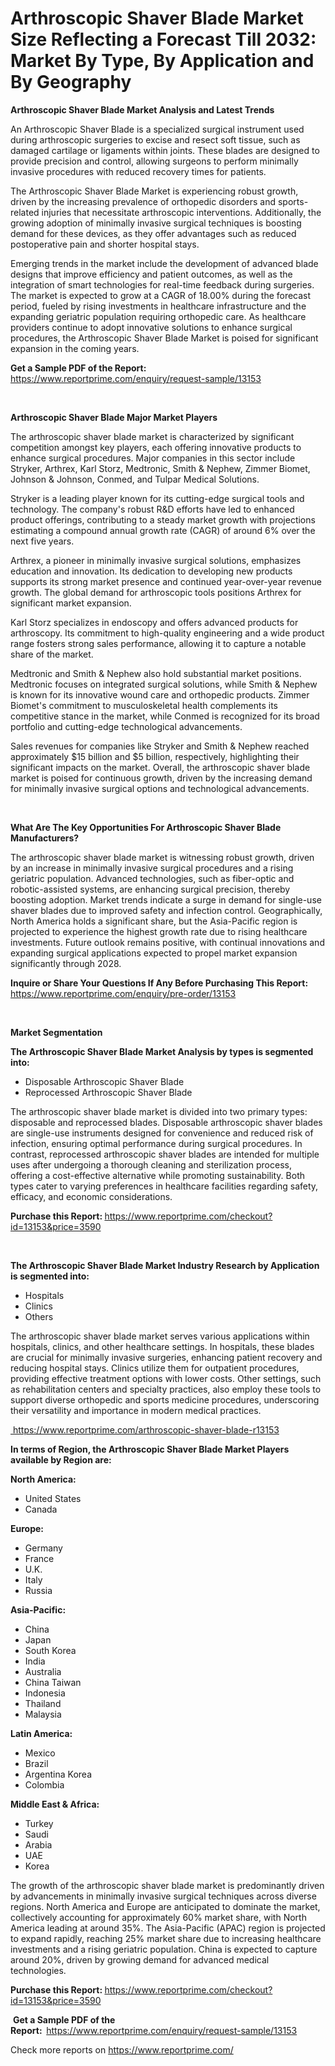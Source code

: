 <p><h1>Arthroscopic Shaver Blade Market Size Reflecting a Forecast Till 2032: Market By Type, By Application and By Geography</h1></p><p><strong>Arthroscopic Shaver Blade Market Analysis and Latest Trends</strong></p>
<p><p>An Arthroscopic Shaver Blade is a specialized surgical instrument used during arthroscopic surgeries to excise and resect soft tissue, such as damaged cartilage or ligaments within joints. These blades are designed to provide precision and control, allowing surgeons to perform minimally invasive procedures with reduced recovery times for patients.</p><p>The Arthroscopic Shaver Blade Market is experiencing robust growth, driven by the increasing prevalence of orthopedic disorders and sports-related injuries that necessitate arthroscopic interventions. Additionally, the growing adoption of minimally invasive surgical techniques is boosting demand for these devices, as they offer advantages such as reduced postoperative pain and shorter hospital stays.</p><p>Emerging trends in the market include the development of advanced blade designs that improve efficiency and patient outcomes, as well as the integration of smart technologies for real-time feedback during surgeries. The market is expected to grow at a CAGR of 18.00% during the forecast period, fueled by rising investments in healthcare infrastructure and the expanding geriatric population requiring orthopedic care. As healthcare providers continue to adopt innovative solutions to enhance surgical procedures, the Arthroscopic Shaver Blade Market is poised for significant expansion in the coming years.</p></p>
<p><strong>Get a Sample PDF of the Report:&nbsp;</strong> <a href="https://www.reportprime.com/enquiry/request-sample/13153?utm_campaign=2294&utm_medium=2&utm_source=Github&utm_content=ia&utm_term=19032025&utm_id=arthroscopic-shaver-blade">https://www.reportprime.com/enquiry/request-sample/13153</a></p>
<p>&nbsp;</p>
<p><strong>Arthroscopic Shaver Blade Major Market Players</strong></p>
<p><p>The arthroscopic shaver blade market is characterized by significant competition amongst key players, each offering innovative products to enhance surgical procedures. Major companies in this sector include Stryker, Arthrex, Karl Storz, Medtronic, Smith & Nephew, Zimmer Biomet, Johnson & Johnson, Conmed, and Tulpar Medical Solutions.</p><p>Stryker is a leading player known for its cutting-edge surgical tools and technology. The company's robust R&D efforts have led to enhanced product offerings, contributing to a steady market growth with projections estimating a compound annual growth rate (CAGR) of around 6% over the next five years.</p><p>Arthrex, a pioneer in minimally invasive surgical solutions, emphasizes education and innovation. Its dedication to developing new products supports its strong market presence and continued year-over-year revenue growth. The global demand for arthroscopic tools positions Arthrex for significant market expansion.</p><p>Karl Storz specializes in endoscopy and offers advanced products for arthroscopy. Its commitment to high-quality engineering and a wide product range fosters strong sales performance, allowing it to capture a notable share of the market. </p><p>Medtronic and Smith & Nephew also hold substantial market positions. Medtronic focuses on integrated surgical solutions, while Smith & Nephew is known for its innovative wound care and orthopedic products. Zimmer Biomet's commitment to musculoskeletal health complements its competitive stance in the market, while Conmed is recognized for its broad portfolio and cutting-edge technological advancements.</p><p>Sales revenues for companies like Stryker and Smith & Nephew reached approximately $15 billion and $5 billion, respectively, highlighting their significant impacts on the market. Overall, the arthroscopic shaver blade market is poised for continuous growth, driven by the increasing demand for minimally invasive surgical options and technological advancements.</p></p>
<p>&nbsp;</p>
<p><strong>What Are The Key Opportunities For Arthroscopic Shaver Blade Manufacturers?</strong></p>
<p><p>The arthroscopic shaver blade market is witnessing robust growth, driven by an increase in minimally invasive surgical procedures and a rising geriatric population. Advanced technologies, such as fiber-optic and robotic-assisted systems, are enhancing surgical precision, thereby boosting adoption. Market trends indicate a surge in demand for single-use shaver blades due to improved safety and infection control. Geographically, North America holds a significant share, but the Asia-Pacific region is projected to experience the highest growth rate due to rising healthcare investments. Future outlook remains positive, with continual innovations and expanding surgical applications expected to propel market expansion significantly through 2028.</p></p>
<p><strong>Inquire or Share Your Questions If Any Before Purchasing This Report:</strong> <a href="https://www.reportprime.com/enquiry/pre-order/13153?utm_campaign=2294&utm_medium=2&utm_source=Github&utm_content=ia&utm_term=19032025&utm_id=arthroscopic-shaver-blade">https://www.reportprime.com/enquiry/pre-order/13153</a></p>
<p>&nbsp;</p>
<p><strong>Market Segmentation</strong></p>
<p><strong>The Arthroscopic Shaver Blade Market Analysis by types is segmented into:</strong></p>
<p><ul><li>Disposable Arthroscopic Shaver Blade</li><li>Reprocessed Arthroscopic Shaver Blade</li></ul></p>
<p><p>The arthroscopic shaver blade market is divided into two primary types: disposable and reprocessed blades. Disposable arthroscopic shaver blades are single-use instruments designed for convenience and reduced risk of infection, ensuring optimal performance during surgical procedures. In contrast, reprocessed arthroscopic shaver blades are intended for multiple uses after undergoing a thorough cleaning and sterilization process, offering a cost-effective alternative while promoting sustainability. Both types cater to varying preferences in healthcare facilities regarding safety, efficacy, and economic considerations.</p></p>
<p><strong>Purchase this Report:&nbsp;</strong><a href="https://www.reportprime.com/checkout?id=13153&price=3590&utm_campaign=2294&utm_medium=2&utm_source=Github&utm_content=ia&utm_term=19032025&utm_id=arthroscopic-shaver-blade">https://www.reportprime.com/checkout?id=13153&price=3590</a></p>
<p>&nbsp;</p>
<p><strong>The Arthroscopic Shaver Blade Market Industry Research by Application is segmented into:</strong></p>
<p><ul><li>Hospitals</li><li>Clinics</li><li>Others</li></ul></p>
<p><p>The arthroscopic shaver blade market serves various applications within hospitals, clinics, and other healthcare settings. In hospitals, these blades are crucial for minimally invasive surgeries, enhancing patient recovery and reducing hospital stays. Clinics utilize them for outpatient procedures, providing effective treatment options with lower costs. Other settings, such as rehabilitation centers and specialty practices, also employ these tools to support diverse orthopedic and sports medicine procedures, underscoring their versatility and importance in modern medical practices.</p></p>
<p><a href="https://www.reportprime.com/arthroscopic-shaver-blade-r13153?utm_campaign=2294&utm_medium=2&utm_source=Github&utm_content=ia&utm_term=19032025&utm_id=arthroscopic-shaver-blade">&nbsp;https://www.reportprime.com/arthroscopic-shaver-blade-r13153</a></p>
<p><strong>In terms of Region, the Arthroscopic Shaver Blade Market Players available by Region are:</strong></p>
<p>
    <p> <strong> North America: </strong>
        <ul>
            <li>United States</li>
            <li>Canada</li>
        </ul>
        </p> 
    <p> <strong> Europe: </strong>
        <ul>
            <li>Germany</li>
            <li>France</li>
            <li>U.K.</li>
            <li>Italy</li>
            <li>Russia</li>
        </ul>
        </p> 
    <p> <strong> Asia-Pacific: </strong>
        <ul>
            <li>China</li>
            <li>Japan</li>
            <li>South Korea</li>
            <li>India</li>
            <li>Australia</li>
            <li>China Taiwan</li>
            <li>Indonesia</li>
            <li>Thailand</li>
            <li>Malaysia</li>
        </ul>
        </p> 
    <p> <strong> Latin America: </strong>
        <ul>
            <li>Mexico</li>
            <li>Brazil</li>
            <li>Argentina Korea</li>
            <li>Colombia</li>
        </ul>
        </p> 
    <p> <strong> Middle East & Africa: </strong>
        <ul>
            <li>Turkey</li>
            <li>Saudi</li>
            <li>Arabia</li>
            <li>UAE</li>
            <li>Korea</li>
        </ul>
    </p>
    </p>
<p><p>The growth of the arthroscopic shaver blade market is predominantly driven by advancements in minimally invasive surgical techniques across diverse regions. North America and Europe are anticipated to dominate the market, collectively accounting for approximately 60% market share, with North America leading at around 35%. The Asia-Pacific (APAC) region is projected to expand rapidly, reaching 25% market share due to increasing healthcare investments and a rising geriatric population. China is expected to capture around 20%, driven by growing demand for advanced medical technologies.</p></p>
<p><strong>Purchase this Report: </strong><a href="https://www.reportprime.com/checkout?id=13153&price=3590&utm_campaign=2294&utm_medium=2&utm_source=Github&utm_content=ia&utm_term=19032025&utm_id=arthroscopic-shaver-blade">https://www.reportprime.com/checkout?id=13153&price=3590</a></p>
<p>&nbsp;<strong>Get a Sample PDF of the Report:&nbsp;&nbsp;</strong><a href="https://www.reportprime.com/enquiry/request-sample/13153?utm_campaign=2294&utm_medium=2&utm_source=Github&utm_content=ia&utm_term=19032025&utm_id=arthroscopic-shaver-blade">https://www.reportprime.com/enquiry/request-sample/13153</a></p>
<p><strong></strong></p>
<p>Check more reports on <a href="https://www.reportprime.com/?utm_campaign=2294&utm_medium=2&utm_source=Github&utm_content=ia&utm_term=19032025&utm_id=arthroscopic-shaver-blade">https://www.reportprime.com/</a></p>